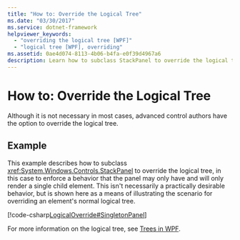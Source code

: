```yaml
---
title: "How to: Override the Logical Tree"
ms.date: "03/30/2017"
ms.service: dotnet-framework
helpviewer_keywords: 
  - "overriding the logical tree [WPF]"
  - "logical tree [WPF], overriding"
ms.assetid: 0ae4d074-8113-4b06-b4fa-e0f39d4967a6
description: Learn how to subclass StackPanel to override the logical tree and enforce a behavior that the panel may only have and will only render a single child element.
---
```

# How to: Override the Logical Tree

Although it is not necessary in most cases, advanced control authors have the option to override the logical tree.

## Example

This example describes how to subclass <xref:System.Windows.Controls.StackPanel> to override the logical tree, in this case to enforce a behavior that the panel may only have and will only render a single child element. This isn't necessarily a practically desirable behavior, but is shown here as a means of illustrating the scenario for overriding an element's normal logical tree.

[!code-csharp[LogicalOverride#SingletonPanel](~/samples/snippets/csharp/VS_Snippets_Wpf/LogicalOverride/CSharp/SDKSampleLibrary/class1.cs#singletonpanel)]

For more information on the logical tree, see [Trees in WPF](trees-in-wpf.md).
